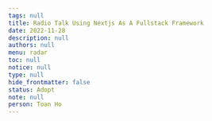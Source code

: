 ```yaml
---
tags: null
title: Radio Talk Using Nextjs As A Fullstack Framework
date: 2022-11-28
description: null
authors: null
menu: radar
toc: null
notice: null
type: null
hide_frontmatter: false
status: Adopt
note: null
person: Toan Ho
---
```


